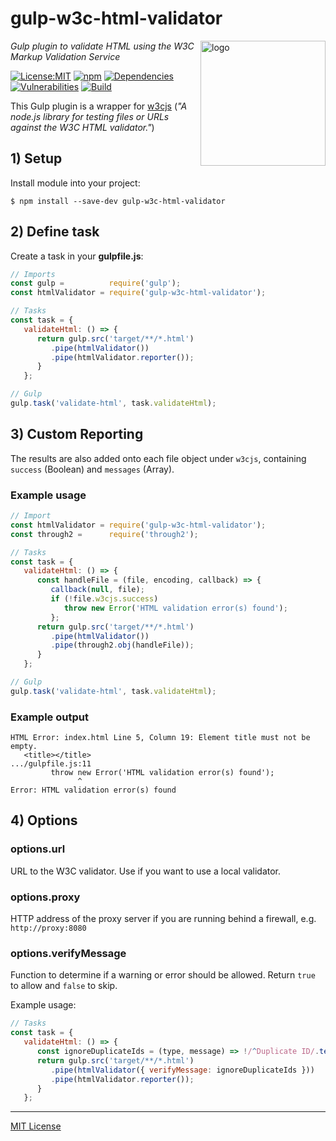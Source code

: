 # gulp-w3c-html-validator
<img src=https://centerkey.com/graphics/center-key-logo.svg align=right width=200 alt=logo>

_Gulp plugin to validate HTML using the W3C Markup Validation Service_

[![License:MIT](https://img.shields.io/badge/License-MIT-blue.svg)](https://github.com/center-key/gulp-w3c-html-validator/blob/master/LICENSE.txt)
[![npm](https://img.shields.io/npm/v/gulp-w3c-html-validator.svg)](https://www.npmjs.com/package/gulp-w3c-html-validator)
[![Dependencies](https://david-dm.org/center-key/gulp-w3c-html-validator/status.svg)](https://david-dm.org/center-key/gulp-w3c-html-validator)
[![Vulnerabilities](https://snyk.io/test/github/center-key/gulp-w3c-html-validator/badge.svg)](https://snyk.io/test/github/center-key/gulp-w3c-html-validator)
[![Build](https://travis-ci.org/center-key/gulp-w3c-html-validator.svg)](https://travis-ci.org/center-key/gulp-w3c-html-validator)

This Gulp plugin is a wrapper for [w3cjs](https://github.com/thomasdavis/w3cjs) (_"A node.js library for testing files or URLs against the W3C HTML validator."_)

## 1) Setup
Install module into your project:
```shell
$ npm install --save-dev gulp-w3c-html-validator
```

## 2) Define task
Create a task in your **gulpfile.js**:
```javascript
// Imports
const gulp =          require('gulp');
const htmlValidator = require('gulp-w3c-html-validator');

// Tasks
const task = {
   validateHtml: () => {
      return gulp.src('target/**/*.html')
         .pipe(htmlValidator())
         .pipe(htmlValidator.reporter());
      }
   };

// Gulp
gulp.task('validate-html', task.validateHtml);
```

## 3) Custom Reporting
The results are also added onto each file object under `w3cjs`, containing `success` (Boolean)
and `messages` (Array).

### Example usage
```javascript
// Import
const htmlValidator = require('gulp-w3c-html-validator');
const through2 =      require('through2');

// Tasks
const task = {
   validateHtml: () => {
      const handleFile = (file, encoding, callback) => {
         callback(null, file);
         if (!file.w3cjs.success)
            throw new Error('HTML validation error(s) found');
         };
      return gulp.src('target/**/*.html')
         .pipe(htmlValidator())
         .pipe(through2.obj(handleFile));
      }
   };

// Gulp
gulp.task('validate-html', task.validateHtml);
```

### Example output
```shell
HTML Error: index.html Line 5, Column 19: Element title must not be empty.
   <title></title>
.../gulpfile.js:11
         throw new Error('HTML validation error(s) found');
               ^
Error: HTML validation error(s) found
```

## 4) Options

### options.url
URL to the W3C validator. Use if you want to use a local validator.

### options.proxy
HTTP address of the proxy server if you are running behind a firewall, e.g. `http://proxy:8080`

### options.verifyMessage
Function to determine if a warning or error should be allowed.  Return `true` to allow and `false`
to skip.

Example usage:
```javascript
// Tasks
const task = {
   validateHtml: () => {
      const ignoreDuplicateIds = (type, message) => !/^Duplicate ID/.test(message);
      return gulp.src('target/**/*.html')
         .pipe(htmlValidator({ verifyMessage: ignoreDuplicateIds }))
         .pipe(htmlValidator.reporter());
      }
   };
```

---
[MIT License](LICENSE.txt)
